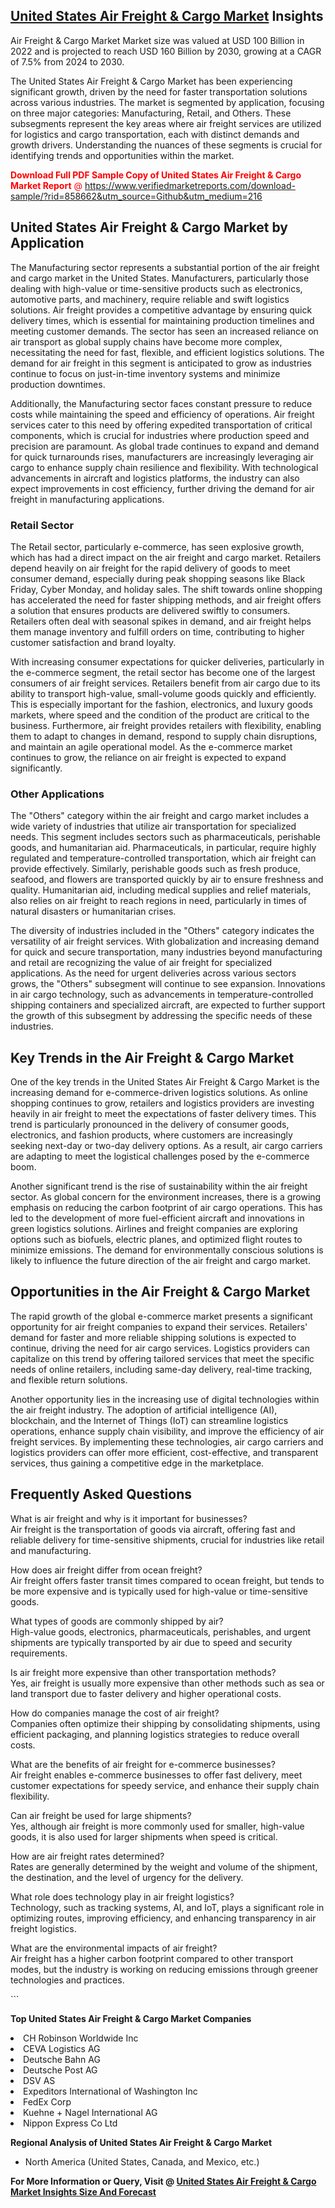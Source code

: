<h2><a href="https://www.verifiedmarketreports.com/download-sample/?rid=858662&amp;utm_source=Github&amp;utm_medium=216" target="_blank">United States Air Freight & Cargo Market</a> Insights</h2><p>Air Freight & Cargo Market Market size was valued at USD 100 Billion in 2022 and is projected to reach USD 160 Billion by 2030, growing at a CAGR of 7.5% from 2024 to 2030.</p><p><p>The United States Air Freight & Cargo Market has been experiencing significant growth, driven by the need for faster transportation solutions across various industries. The market is segmented by application, focusing on three major categories: Manufacturing, Retail, and Others. These subsegments represent the key areas where air freight services are utilized for logistics and cargo transportation, each with distinct demands and growth drivers. Understanding the nuances of these segments is crucial for identifying trends and opportunities within the market. <p><span class=""><span style="color: #ff0000;"><strong>Download Full PDF Sample Copy of United States Air Freight & Cargo Market Report</strong> @ </span><a href="https://www.verifiedmarketreports.com/download-sample/?rid=858662&amp;utm_source=Github&amp;utm_medium=216" target="_blank">https://www.verifiedmarketreports.com/download-sample/?rid=858662&amp;utm_source=Github&amp;utm_medium=216</a></span></p></p><h2>United States Air Freight & Cargo Market by Application</h2><p>The Manufacturing sector represents a substantial portion of the air freight and cargo market in the United States. Manufacturers, particularly those dealing with high-value or time-sensitive products such as electronics, automotive parts, and machinery, require reliable and swift logistics solutions. Air freight provides a competitive advantage by ensuring quick delivery times, which is essential for maintaining production timelines and meeting customer demands. The sector has seen an increased reliance on air transport as global supply chains have become more complex, necessitating the need for fast, flexible, and efficient logistics solutions. The demand for air freight in this segment is anticipated to grow as industries continue to focus on just-in-time inventory systems and minimize production downtimes.</p><p>Additionally, the Manufacturing sector faces constant pressure to reduce costs while maintaining the speed and efficiency of operations. Air freight services cater to this need by offering expedited transportation of critical components, which is crucial for industries where production speed and precision are paramount. As global trade continues to expand and demand for quick turnarounds rises, manufacturers are increasingly leveraging air cargo to enhance supply chain resilience and flexibility. With technological advancements in aircraft and logistics platforms, the industry can also expect improvements in cost efficiency, further driving the demand for air freight in manufacturing applications.</p><h3>Retail Sector</h3><p>The Retail sector, particularly e-commerce, has seen explosive growth, which has had a direct impact on the air freight and cargo market. Retailers depend heavily on air freight for the rapid delivery of goods to meet consumer demand, especially during peak shopping seasons like Black Friday, Cyber Monday, and holiday sales. The shift towards online shopping has accelerated the need for faster shipping methods, and air freight offers a solution that ensures products are delivered swiftly to consumers. Retailers often deal with seasonal spikes in demand, and air freight helps them manage inventory and fulfill orders on time, contributing to higher customer satisfaction and brand loyalty.</p><p>With increasing consumer expectations for quicker deliveries, particularly in the e-commerce segment, the retail sector has become one of the largest consumers of air freight services. Retailers benefit from air cargo due to its ability to transport high-value, small-volume goods quickly and efficiently. This is especially important for the fashion, electronics, and luxury goods markets, where speed and the condition of the product are critical to the business. Furthermore, air freight provides retailers with flexibility, enabling them to adapt to changes in demand, respond to supply chain disruptions, and maintain an agile operational model. As the e-commerce market continues to grow, the reliance on air freight is expected to expand significantly.</p><h3>Other Applications</h3><p>The "Others" category within the air freight and cargo market includes a wide variety of industries that utilize air transportation for specialized needs. This segment includes sectors such as pharmaceuticals, perishable goods, and humanitarian aid. Pharmaceuticals, in particular, require highly regulated and temperature-controlled transportation, which air freight can provide effectively. Similarly, perishable goods such as fresh produce, seafood, and flowers are transported quickly by air to ensure freshness and quality. Humanitarian aid, including medical supplies and relief materials, also relies on air freight to reach regions in need, particularly in times of natural disasters or humanitarian crises.</p><p>The diversity of industries included in the "Others" category indicates the versatility of air freight services. With globalization and increasing demand for quick and secure transportation, many industries beyond manufacturing and retail are recognizing the value of air freight for specialized applications. As the need for urgent deliveries across various sectors grows, the "Others" subsegment will continue to see expansion. Innovations in air cargo technology, such as advancements in temperature-controlled shipping containers and specialized aircraft, are expected to further support the growth of this subsegment by addressing the specific needs of these industries.</p><h2>Key Trends in the Air Freight & Cargo Market</h2><p>One of the key trends in the United States Air Freight & Cargo Market is the increasing demand for e-commerce-driven logistics solutions. As online shopping continues to grow, retailers and logistics providers are investing heavily in air freight to meet the expectations of faster delivery times. This trend is particularly pronounced in the delivery of consumer goods, electronics, and fashion products, where customers are increasingly seeking next-day or two-day delivery options. As a result, air cargo carriers are adapting to meet the logistical challenges posed by the e-commerce boom.</p><p>Another significant trend is the rise of sustainability within the air freight sector. As global concern for the environment increases, there is a growing emphasis on reducing the carbon footprint of air cargo operations. This has led to the development of more fuel-efficient aircraft and innovations in green logistics solutions. Airlines and freight companies are exploring options such as biofuels, electric planes, and optimized flight routes to minimize emissions. The demand for environmentally conscious solutions is likely to influence the future direction of the air freight and cargo market.</p><h2>Opportunities in the Air Freight & Cargo Market</h2><p>The rapid growth of the global e-commerce market presents a significant opportunity for air freight companies to expand their services. Retailers' demand for faster and more reliable shipping solutions is expected to continue, driving the need for air cargo services. Logistics providers can capitalize on this trend by offering tailored services that meet the specific needs of online retailers, including same-day delivery, real-time tracking, and flexible return solutions.</p><p>Another opportunity lies in the increasing use of digital technologies within the air freight industry. The adoption of artificial intelligence (AI), blockchain, and the Internet of Things (IoT) can streamline logistics operations, enhance supply chain visibility, and improve the efficiency of air freight services. By implementing these technologies, air cargo carriers and logistics providers can offer more efficient, cost-effective, and transparent services, thus gaining a competitive edge in the marketplace.</p><h2>Frequently Asked Questions</h2><p>What is air freight and why is it important for businesses? <br> Air freight is the transportation of goods via aircraft, offering fast and reliable delivery for time-sensitive shipments, crucial for industries like retail and manufacturing.</p><p>How does air freight differ from ocean freight? <br> Air freight offers faster transit times compared to ocean freight, but tends to be more expensive and is typically used for high-value or time-sensitive goods.</p><p>What types of goods are commonly shipped by air? <br> High-value goods, electronics, pharmaceuticals, perishables, and urgent shipments are typically transported by air due to speed and security requirements.</p><p>Is air freight more expensive than other transportation methods? <br> Yes, air freight is usually more expensive than other methods such as sea or land transport due to faster delivery and higher operational costs.</p><p>How do companies manage the cost of air freight? <br> Companies often optimize their shipping by consolidating shipments, using efficient packaging, and planning logistics strategies to reduce overall costs.</p><p>What are the benefits of air freight for e-commerce businesses? <br> Air freight enables e-commerce businesses to offer fast delivery, meet customer expectations for speedy service, and enhance their supply chain flexibility.</p><p>Can air freight be used for large shipments? <br> Yes, although air freight is more commonly used for smaller, high-value goods, it is also used for larger shipments when speed is critical.</p><p>How are air freight rates determined? <br> Rates are generally determined by the weight and volume of the shipment, the destination, and the level of urgency for the delivery.</p><p>What role does technology play in air freight logistics? <br> Technology, such as tracking systems, AI, and IoT, plays a significant role in optimizing routes, improving efficiency, and enhancing transparency in air freight logistics.</p><p>What are the environmental impacts of air freight? <br> Air freight has a higher carbon footprint compared to other transport modes, but the industry is working on reducing emissions through greener technologies and practices.</p>```</p><p><strong>Top United States Air Freight & Cargo Market Companies</strong></p><div data-test-id=""><p><li>CH Robinson Worldwide Inc</li><li> CEVA Logistics AG</li><li> Deutsche Bahn AG</li><li> Deutsche Post AG</li><li> DSV AS</li><li> Expeditors International of Washington Inc</li><li> FedEx Corp</li><li> Kuehne + Nagel International AG</li><li> Nippon Express Co Ltd</li></p><div><strong>Regional Analysis of&nbsp;United States Air Freight & Cargo Market</strong></div><ul><li dir="ltr"><p dir="ltr">North America&nbsp;(United States, Canada, and Mexico, etc.)</p></li></ul><p><strong>For More Information or Query, Visit @&nbsp;</strong><strong><a href="https://www.verifiedmarketreports.com/product/air-freight-cargo-market/?utm_source=Github&amp;utm_medium=216" target="_blank">United States Air Freight & Cargo Market Insights Size And Forecast</a></strong></p></div>
